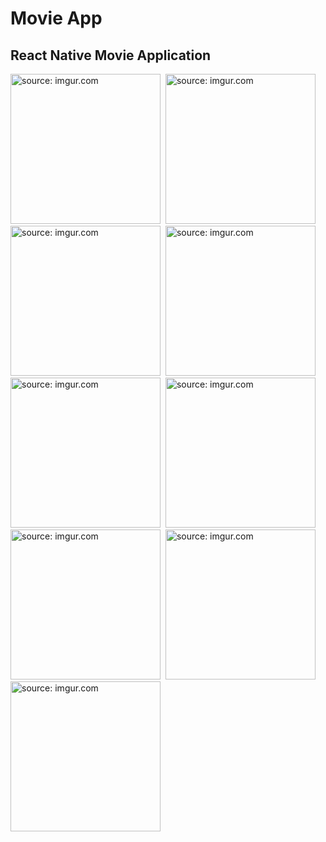 # Movie App

## React Native Movie Application

<img src="https://i.imgur.com/vBM0RjV.png" title="source: imgur.com" width = "240"/>&nbsp;
<img src="https://i.imgur.com/B30m5kR.png" title="source: imgur.com" width = "240"/>&nbsp;
<img src="https://i.imgur.com/v4MshuX.png" title="source: imgur.com" width = "240"/>&nbsp;
<img src="https://i.imgur.com/0BkBCPu.png" title="source: imgur.com" width = "240"/>&nbsp;
<img src="https://i.imgur.com/FvlhKiJ.png" title="source: imgur.com" width = "240"/>&nbsp;
<img src="https://i.imgur.com/bhknYHU.png" title="source: imgur.com" width = "240"/>&nbsp;
<img src="https://i.imgur.com/1aW6u4W.png" title="source: imgur.com" width = "240"/>&nbsp;
<img src="https://i.imgur.com/O9KpDfo.png" title="source: imgur.com" width = "240"/>&nbsp;
<img src="https://i.imgur.com/zsHiNqe.png" title="source: imgur.com" width = "240"/>&nbsp;